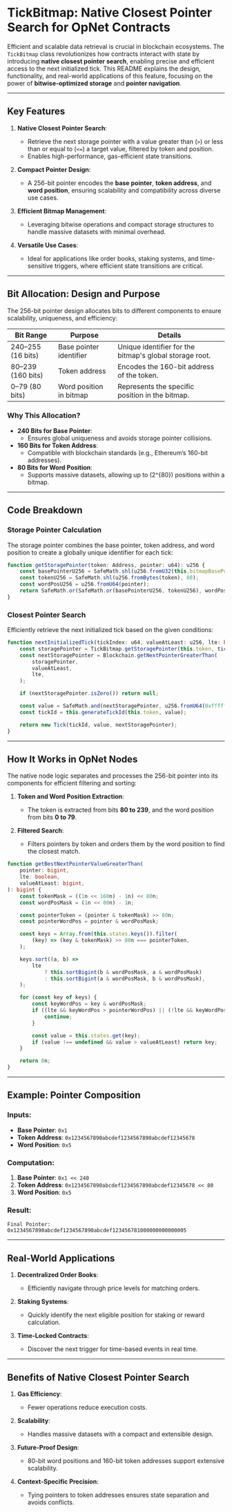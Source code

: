 # TickBitmap: Native Closest Pointer Search for OpNet Contracts

Efficient and scalable data retrieval is crucial in blockchain ecosystems. The `TickBitmap` class revolutionizes how
contracts interact with state by introducing **native closest pointer search**, enabling precise and efficient access to
the next initialized tick. This README explains the design, functionality, and real-world applications of this feature,
focusing on the power of **bitwise-optimized storage** and **pointer navigation**.

---

## Key Features

1. **Native Closest Pointer Search**:
    - Retrieve the next storage pointer with a value greater than (`>`) or less than or equal to (`<=`) a target value,
      filtered by token and position.
    - Enables high-performance, gas-efficient state transitions.

2. **Compact Pointer Design**:
    - A 256-bit pointer encodes the **base pointer**, **token address**, and **word position**, ensuring scalability and
      compatibility across diverse use cases.

3. **Efficient Bitmap Management**:
    - Leveraging bitwise operations and compact storage structures to handle massive datasets with minimal overhead.

4. **Versatile Use Cases**:
    - Ideal for applications like order books, staking systems, and time-sensitive triggers, where efficient state
      transitions are critical.

---

## Bit Allocation: Design and Purpose

The 256-bit pointer design allocates bits to different components to ensure scalability, uniqueness, and efficiency:

| **Bit Range**     | **Purpose**             | **Details**                                             |
|-------------------|-------------------------|---------------------------------------------------------|
| 240–255 (16 bits) | Base pointer identifier | Unique identifier for the bitmap's global storage root. |
| 80–239 (160 bits) | Token address           | Encodes the 160-bit address of the token.               |
| 0–79 (80 bits)    | Word position in bitmap | Represents the specific position in the bitmap.         |

### **Why This Allocation?**

- **240 Bits for Base Pointer**:
    - Ensures global uniqueness and avoids storage pointer collisions.
- **160 Bits for Token Address**:
    - Compatible with blockchain standards (e.g., Ethereum’s 160-bit addresses).
- **80 Bits for Word Position**:
    - Supports massive datasets, allowing up to \(2^{80}\) positions within a bitmap.

---

## Code Breakdown

### **Storage Pointer Calculation**

The storage pointer combines the base pointer, token address, and word position to create a globally unique identifier
for each tick:

```typescript
function getStoragePointer(token: Address, pointer: u64): u256 {
    const basePointerU256 = SafeMath.shl(u256.fromU32(this.bitmapBasePointer), 240);
    const tokenU256 = SafeMath.shl(u256.fromBytes(token), 80);
    const wordPosU256 = u256.fromU64(pointer);
    return SafeMath.or(SafeMath.or(basePointerU256, tokenU256), wordPosU256);
}
```

### **Closest Pointer Search**

Efficiently retrieve the next initialized tick based on the given conditions:

```typescript
function nextInitializedTick(tickIndex: u64, valueAtLeast: u256, lte: boolean): Potential<Tick> {
    const storagePointer = TickBitmap.getStoragePointer(this.token, tickIndex);
    const nextStoragePointer = Blockchain.getNextPointerGreaterThan(
        storagePointer,
        valueAtLeast,
        lte,
    );

    if (nextStoragePointer.isZero()) return null;

    const value = SafeMath.and(nextStoragePointer, u256.fromU64(0xffffffffffffffff));
    const tickId = this.generateTickId(this.token, value);

    return new Tick(tickId, value, nextStoragePointer);
}
```

---

## How It Works in OpNet Nodes

The native node logic separates and processes the 256-bit pointer into its components for efficient filtering and
sorting:

1. **Token and Word Position Extraction**:
    - The token is extracted from bits **80 to 239**, and the word position from bits **0 to 79**.

2. **Filtered Search**:
    - Filters pointers by token and orders them by the word position to find the closest match.

```typescript
function getBestNextPointerValueGreaterThan(
    pointer: bigint,
    lte: boolean,
    valueAtLeast: bigint,
): bigint {
    const tokenMask = ((1n << 160n) - 1n) << 80n;
    const wordPosMask = (1n << 80n) - 1n;

    const pointerToken = (pointer & tokenMask) >> 80n;
    const pointerWordPos = pointer & wordPosMask;

    const keys = Array.from(this.states.keys()).filter(
        (key) => (key & tokenMask) >> 80n === pointerToken,
    );

    keys.sort((a, b) =>
        lte
            ? this.sortBigint(b & wordPosMask, a & wordPosMask)
            : this.sortBigint(a & wordPosMask, b & wordPosMask),
    );

    for (const key of keys) {
        const keyWordPos = key & wordPosMask;
        if ((lte && keyWordPos > pointerWordPos) || (!lte && keyWordPos <= pointerWordPos)) {
            continue;
        }

        const value = this.states.get(key);
        if (value !== undefined && value > valueAtLeast) return key;
    }

    return 0n;
}
```

---

## Example: Pointer Composition

### Inputs:

- **Base Pointer**: `0x1`
- **Token Address**: `0x1234567890abcdef1234567890abcdef12345678`
- **Word Position**: `0x5`

### Computation:

1. **Base Pointer**: `0x1 << 240`
2. **Token Address**: `0x1234567890abcdef1234567890abcdef12345678 << 80`
3. **Word Position**: `0x5`

### Result:

```plaintext
Final Pointer: 0x1234567890abcdef1234567890abcdef123456781000000000000005
```

---

## Real-World Applications

1. **Decentralized Order Books**:
    - Efficiently navigate through price levels for matching orders.

2. **Staking Systems**:
    - Quickly identify the next eligible position for staking or reward calculation.

3. **Time-Locked Contracts**:
    - Discover the next trigger for time-based events in real time.

---

## Benefits of Native Closest Pointer Search

1. **Gas Efficiency**:
    - Fewer operations reduce execution costs.

2. **Scalability**:
    - Handles massive datasets with a compact and extensible design.

3. **Future-Proof Design**:
    - 80-bit word positions and 160-bit token addresses support extensive scalability.

4. **Context-Specific Precision**:
    - Tying pointers to token addresses ensures state separation and avoids conflicts.
